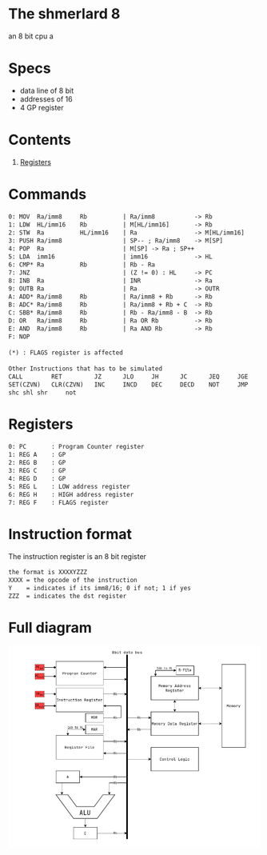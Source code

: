 # The shmerlard 8
an 8 bit cpu
a
# Specs
- data line of 8 bit
- addresses of 16
- 4 GP register

# Contents
1) [Registers](/Wiki/Registers.md)
# Commands
```
0: MOV  Ra/imm8     Rb          | Ra/imm8           -> Rb
1: LDW  HL/imm16    Rb          | M[HL/imm16]       -> Rb
2: STW  Ra          HL/imm16    | Ra                -> M[HL/imm16]
3: PUSH Ra/imm8                 | SP-- ; Ra/imm8    -> M[SP]
4: POP  Ra                      | M[SP] -> Ra ; SP++
5: LDA  imm16                   | imm16             -> HL
6: CMP* Ra          Rb          | Rb - Ra
7: JNZ                          | (Z != 0) : HL     -> PC
8: INB  Ra                      | INR               -> Ra
9: OUTB Ra                      | Ra                -> OUTR
A: ADD* Ra/imm8     Rb          | Ra/imm8 + Rb      -> Rb
B: ADC* Ra/imm8     Rb          | Ra/imm8 + Rb + C  -> Rb
C: SBB* Ra/imm8     Rb          | Rb - Ra/imm8 - B  -> Rb
D: OR   Ra/imm8     Rb          | Ra OR Rb          -> Rb
E: AND  Ra/imm8     Rb          | Ra AND Rb         -> Rb
F: NOP

(*) : FLAGS register is affected

Other Instructions that has to be simulated
CALL        RET         JZ      JLO     JH      JC      JEQ     JGE
SET(CZVN)   CLR(CZVN)   INC     INCD    DEC     DECD    NOT     JMP     shc shl shr     not
```
# Registers
```
0: PC       : Program Counter register
1: REG A    : GP
2: REG B    : GP
3: REG C    : GP
4: REG D    : GP
5: REG L    : LOW address register
6: REG H    : HIGH address register
7: REG F    : FLAGS register
```
# Instruction format
The instruction register is an 8 bit register
```
the format is XXXXYZZZ
XXXX = the opcode of the instruction
Y    = indicates if its imm8/16; 0 if not; 1 if yes
ZZZ  = indicates the dst register
```

# Full diagram
![text](Diagrams/Main-Diagram.drawio.png)
